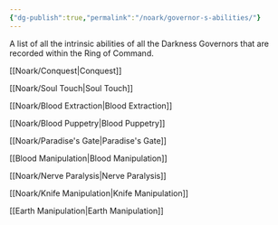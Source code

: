 ```yaml
---
{"dg-publish":true,"permalink":"/noark/governor-s-abilities/"}
---
```




A list of all the intrinsic abilities of all the Darkness Governors that are recorded within the Ring of Command.

[[Noark/Conquest\|Conquest]]

[[Noark/Soul Touch\|Soul Touch]]

[[Noark/Blood Extraction\|Blood Extraction]]

[[Noark/Blood Puppetry\|Blood Puppetry]] 

[[Noark/Paradise's Gate\|Paradise's Gate]]

[[Blood Manipulation\|Blood Manipulation]]

[[Noark/Nerve Paralysis\|Nerve Paralysis]]

[[Noark/Knife Manipulation\|Knife Manipulation]]

[[Earth Manipulation\|Earth Manipulation]]

